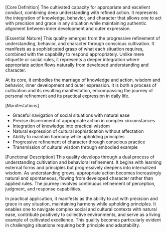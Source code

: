[Core Definition]
The cultivated capacity for appropriate and excellent conduct, combining deep understanding with refined action. It represents the integration of knowledge, behavior, and character that allows one to act with precision and grace in any situation while maintaining authentic alignment between inner development and outer expression.

[Essential Nature]
This quality emerges from the progressive refinement of understanding, behavior, and character through conscious cultivation. It manifests as a sophisticated grasp of what each situation requires, combined with the capability to respond appropriately. Unlike mere etiquette or social rules, it represents a deeper integration where appropriate action flows naturally from developed understanding and character.

At its core, it embodies the marriage of knowledge and action, wisdom and behavior, inner development and outer expression. It is both a process of cultivation and its resulting manifestation, encompassing the journey of personal refinement and its practical expression in daily life.

[Manifestations]
- Graceful navigation of social situations with natural ease
- Precise discernment of appropriate action in complex circumstances
- Integration of knowledge into practical wisdom
- Natural expression of cultural sophistication without affectation
- Ability to maintain harmony while upholding principles
- Progressive refinement of character through conscious practice
- Transmission of cultural wisdom through embodied example

[Functional Description]
This quality develops through a dual process of understanding cultivation and behavioral refinement. It begins with learning external forms and principles but progressively deepens into internalized wisdom. As understanding grows, appropriate action becomes increasingly natural and spontaneous, flowing from developed character rather than applied rules. The journey involves continuous refinement of perception, judgment, and response capabilities.

In practical application, it manifests as the ability to act with precision and grace in any situation, maintaining harmony while upholding principles. It enables one to navigate complex social and cultural contexts with natural ease, contribute positively to collective environments, and serve as a living example of cultivated excellence. This quality becomes particularly evident in challenging situations requiring both principle and adaptability.